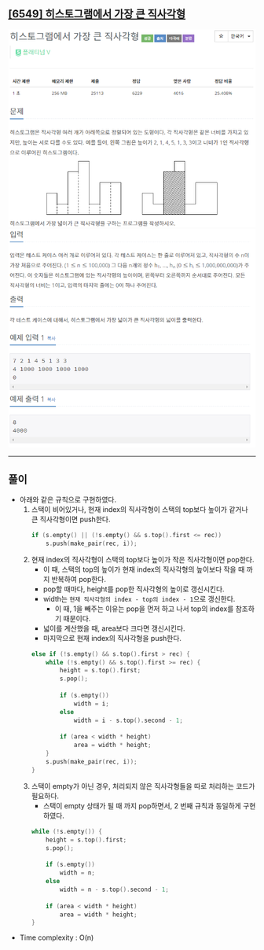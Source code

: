 ## **[[6549] 히스토그램에서 가장 큰 직사각형](https://www.acmicpc.net/problem/6549)**

![](imgs/1.PNG)![](imgs/2.PNG)
___
## **풀이**
- 아래와 같은 규칙으로 구현하였다.
    1. 스택이 비어있거나, 현재 index의 직사각형이 스택의 top보다 높이가 같거나 큰 직사각형이면 push한다.
        ```c++
	    if (s.empty() || (!s.empty() && s.top().first <= rec))
		    s.push(make_pair(rec, i));
        ```    
    2. 현재 index의 직사각형이 스택의 top보다 높이가 작은 직사각형이면 pop한다.
        - 이 때, 스택의 top의 높이가 현재 index의 직사각형의 높이보다 작을 때 까지 반복하여 pop한다.
        - pop할 때마다, height를 pop한 직사각형의 높이로 갱신시킨다.
        - width는 `현재 직사각형의 index - top의 index - 1`으로 갱신한다.
            - 이 때, 1을 빼주는 이유는 pop을 먼저 하고 나서 top의 index를 참조하기 때문이다.
        - 넓이를 계산했을 때, area보다 크다면 갱신시킨다.
        - 마지막으로 현재 index의 직사각형을 push한다.
        ```c++
        else if (!s.empty() && s.top().first > rec) {
			while (!s.empty() && s.top().first >= rec) {
				height = s.top().first;
				s.pop();

				if (s.empty())
					width = i;
				else
					width = i - s.top().second - 1;

				if (area < width * height)
					area = width * height;
			}
			s.push(make_pair(rec, i));
		}
        ```
    3. 스택이 empty가 아닌 경우, 처리되지 않은 직사각형들을 따로 처리하는 코드가 필요하다.
        - 스택이 empty 상태가 될 때 까지 pop하면서, 2 번째 규칙과 동일하게 구현하였다.
        ```c++
        while (!s.empty()) {
			height = s.top().first;
			s.pop();

			if (s.empty())
				width = n;
			else
				width = n - s.top().second - 1;

			if (area < width * height)
				area = width * height;
		}
        ```
- Time complexity : O(n)
